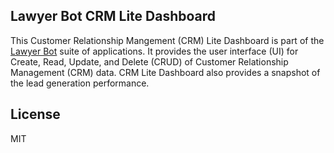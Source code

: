 ## Lawyer Bot CRM Lite Dashboard

This Customer Relationship Mangement (CRM) Lite Dashboard is part of the [Lawyer Bot](https://github.com/lukitos/lawyerbot-capstone) suite of applications. It provides the user interface (UI) for Create, Read, Update, and Delete (CRUD) of Customer Relationship Management (CRM) data. CRM Lite Dashboard also provides a snapshot of the lead generation performance.

## License
MIT
